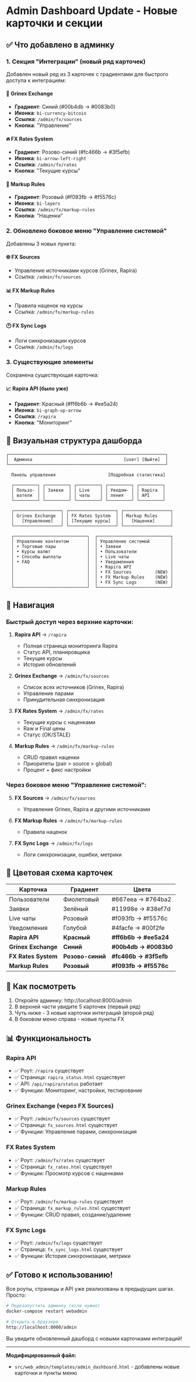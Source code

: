 # Admin Dashboard Update - Новые карточки и секции

## ✅ Что добавлено в админку

### 1. Секция "Интеграции" (новый ряд карточек)

Добавлен новый ряд из 3 карточек с градиентами для быстрого доступа к интеграциям:

#### 🌊 Grinex Exchange
- **Градиент**: Синий (#00b4db → #0083b0)
- **Иконка**: `bi-currency-bitcoin`
- **Ссылка**: `/admin/fx/sources`
- **Кнопка**: "Управление"

#### 🔥 FX Rates System
- **Градиент**: Розово-синий (#fc466b → #3f5efb)
- **Иконка**: `bi-arrow-left-right`
- **Ссылка**: `/admin/fx/rates`
- **Кнопка**: "Текущие курсы"

#### 💜 Markup Rules
- **Градиент**: Розовый (#f093fb → #f5576c)
- **Иконка**: `bi-layers`
- **Ссылка**: `/admin/fx/markup-rules`
- **Кнопка**: "Наценки"

### 2. Обновлено боковое меню "Управление системой"

Добавлены 3 новых пункта:

#### 🌐 FX Sources
- Управление источниками курсов (Grinex, Rapira)
- Ссылка: `/admin/fx/sources`

#### 📊 FX Markup Rules
- Правила наценок на курсы
- Ссылка: `/admin/fx/markup-rules`

#### 🕐 FX Sync Logs
- Логи синхронизации курсов
- Ссылка: `/admin/fx/logs`

### 3. Существующие элементы

Сохранена существующая карточка:

#### 📈 Rapira API (было уже)
- **Градиент**: Красный (#ff6b6b → #ee5a24)
- **Иконка**: `bi-graph-up-arrow`
- **Ссылка**: `/rapira`
- **Кнопка**: "Мониторинг"

## 🎨 Визуальная структура дашборда

```
┌────────────────────────────────────────────────────────────┐
│  Админка                                   [user] [Выйти]  │
└────────────────────────────────────────────────────────────┘

  Панель управления                    [Подробная статистика]

  ┌─────────┐ ┌─────────┐ ┌─────────┐ ┌─────────┐ ┌─────────┐
  │ Пользо- │ │ Заявки  │ │ Live    │ │ Уведом- │ │ Rapira  │
  │ ватели  │ │         │ │ чаты    │ │ ления   │ │ API     │
  └─────────┘ └─────────┘ └─────────┘ └─────────┘ └─────────┘

  ┌──────────────────┐ ┌──────────────────┐ ┌──────────────────┐
  │ Grinex Exchange  │ │ FX Rates System  │ │ Markup Rules     │
  │   [Управление]   │ │ [Текущие курсы]  │ │   [Наценки]      │
  └──────────────────┘ └──────────────────┘ └──────────────────┘

  ┌────────────────────────────┐  ┌────────────────────────────┐
  │ Управление контентом       │  │ Управление системой        │
  │ • Торговые пары            │  │ • Заявки                   │
  │ • Курсы валют              │  │ • Пользователи             │
  │ • Способы выплаты          │  │ • Live чаты                │
  │ • FAQ                      │  │ • Уведомления              │
  │                            │  │ • Rapira API               │
  │                            │  │ • FX Sources         (NEW) │
  │                            │  │ • FX Markup Rules    (NEW) │
  │                            │  │ • FX Sync Logs       (NEW) │
  └────────────────────────────┘  └────────────────────────────┘
```

## 🔗 Навигация

### Быстрый доступ через верхние карточки:

1. **Rapira API** → `/rapira`
   - Полная страница мониторинга Rapira
   - Статус API, планировщика
   - Текущие курсы
   - История обновлений

2. **Grinex Exchange** → `/admin/fx/sources`
   - Список всех источников (Grinex, Rapira)
   - Управление парами
   - Принудительная синхронизация

3. **FX Rates System** → `/admin/fx/rates`
   - Текущие курсы с наценками
   - Raw и Final цены
   - Статус (OK/STALE)

4. **Markup Rules** → `/admin/fx/markup-rules`
   - CRUD правил наценки
   - Приоритеты (pair > source > global)
   - Процент + фикс настройки

### Через боковое меню "Управление системой":

5. **FX Sources** → `/admin/fx/sources`
   - Управление Grinex, Rapira и другими источниками

6. **FX Markup Rules** → `/admin/fx/markup-rules`
   - Правила наценок

7. **FX Sync Logs** → `/admin/fx/logs`
   - Логи синхронизации, ошибки, метрики

## 🎨 Цветовая схема карточек

| Карточка | Градиент | Цвета |
|----------|----------|-------|
| Пользователи | Фиолетовый | #667eea → #764ba2 |
| Заявки | Зелёный | #11998e → #38ef7d |
| Live чаты | Розовый | #f093fb → #f5576c |
| Уведомления | Голубой | #4facfe → #00f2fe |
| **Rapira API** | **Красный** | **#ff6b6b → #ee5a24** |
| **Grinex Exchange** | **Синий** | **#00b4db → #0083b0** |
| **FX Rates System** | **Розово-синий** | **#fc466b → #3f5efb** |
| **Markup Rules** | **Розовый** | **#f093fb → #f5576c** |

## 🚀 Как посмотреть

1. Откройте админку: http://localhost:8000/admin
2. В верхней части увидите 5 карточек (первый ряд)
3. Чуть ниже - 3 новые карточки интеграций (второй ряд)
4. В боковом меню справа - новые пункты FX

## 📊 Функциональность

### Rapira API
- ✅ Роут: `/rapira` существует
- ✅ Страница: `rapira_status.html` существует
- ✅ API: `/api/rapira/status` работает
- ✅ Функции: Мониторинг, настройки, тестирование

### Grinex Exchange (через FX Sources)
- ✅ Роут: `/admin/fx/sources` существует
- ✅ Страница: `fx_sources.html` существует
- ✅ Функции: Управление парами, синхронизация

### FX Rates System
- ✅ Роут: `/admin/fx/rates` существует
- ✅ Страница: `fx_rates.html` существует
- ✅ Функции: Просмотр курсов с наценками

### Markup Rules
- ✅ Роут: `/admin/fx/markup-rules` существует
- ✅ Страница: `fx_markup_rules.html` существует
- ✅ Функции: CRUD правил, создание/удаление

### FX Sync Logs
- ✅ Роут: `/admin/fx/logs` существует
- ✅ Страница: `fx_sync_logs.html` существует
- ✅ Функции: История синхронизации, метрики

## ✅ Готово к использованию!

Все роуты, страницы и API уже реализованы в предыдущих шагах. Просто:

```bash
# Перезапустить админку (если нужно)
docker-compose restart webadmin

# Открыть в браузере
http://localhost:8000/admin
```

Вы увидите обновленный дашборд с новыми карточками интеграций!

---

**Модифицированный файл:**
- `src/web_admin/templates/admin_dashboard.html` - добавлены новые карточки и пункты меню

